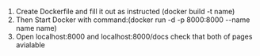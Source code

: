 1. Create Dockerfile and fill it out as instructed (docker build -t name)
2. Then Start Docker with command:(docker run -d -p 8000:8000 --name name name)
3. Open localhost:8000 and localhost:8000/docs check that both of pages avialable 
